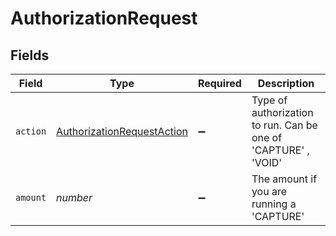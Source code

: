 # AuthorizationRequest


## Fields

| Field                                                                           | Type                                                                            | Required                                                                        | Description                                                                     |
| ------------------------------------------------------------------------------- | ------------------------------------------------------------------------------- | ------------------------------------------------------------------------------- | ------------------------------------------------------------------------------- |
| `action`                                                                        | [AuthorizationRequestAction](../../models/shared/authorizationrequestaction.md) | :heavy_minus_sign:                                                              | Type of authorization to run. Can be one of 'CAPTURE' , 'VOID'                  |
| `amount`                                                                        | *number*                                                                        | :heavy_minus_sign:                                                              | The amount if you are running a 'CAPTURE'                                       |